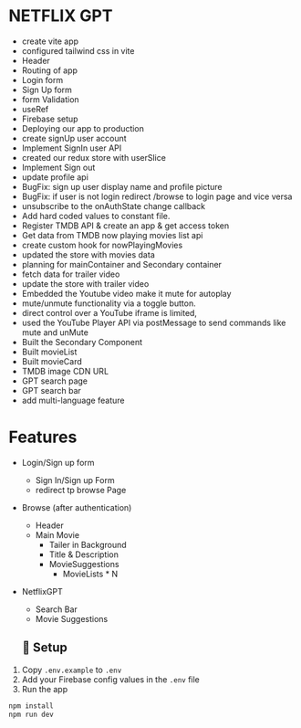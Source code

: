 # NETFLIX GPT

 - create vite app
 - configured tailwind css in vite
 - Header
 - Routing of app
 - Login form
 - Sign Up form
 - form Validation
 - useRef
 - Firebase setup
 - Deploying our app to production
 - create signUp user account
 - Implement SignIn user API
 - created our redux store with userSlice
 - Implement Sign out 
 - update profile api
 - BugFix: sign up user display name and profile picture
 - BugFix: if user is not login redirect /browse to login page and vice versa
 - unsubscribe to the onAuthState change callback
 - Add hard coded values to constant file.
 - Register TMDB API & create an app & get access token
 - Get data from TMDB now playing movies list api
 - create custom hook for nowPlayingMovies
 - updated the store with movies data
 - planning for mainContainer and Secondary container
 - fetch data for trailer video
 - update the store with trailer video
 - Embedded the Youtube video make it mute for autoplay
 - mute/unmute functionality via a toggle button.
 - direct control over a YouTube iframe is limited,
 - used the YouTube Player API via postMessage to send commands like mute and unMute
 - Built the Secondary Component
 - Built movieList
 - Built movieCard
 - TMDB image CDN URL
 - GPT search page
 - GPT search bar
 - add multi-language feature

 # Features
 - Login/Sign up form
   - Sign In/Sign up Form
   - redirect tp browse Page
 - Browse (after authentication)
   - Header
   - Main Movie
     - Tailer in Background
     - Title & Description
     - MovieSuggestions
        - MovieLists * N
 - NetflixGPT 
      - Search Bar
      - Movie Suggestions      









      ## 🔧 Setup

1. Copy `.env.example` to `.env`
2. Add your Firebase config values in the `.env` file
3. Run the app

```bash
npm install
npm run dev